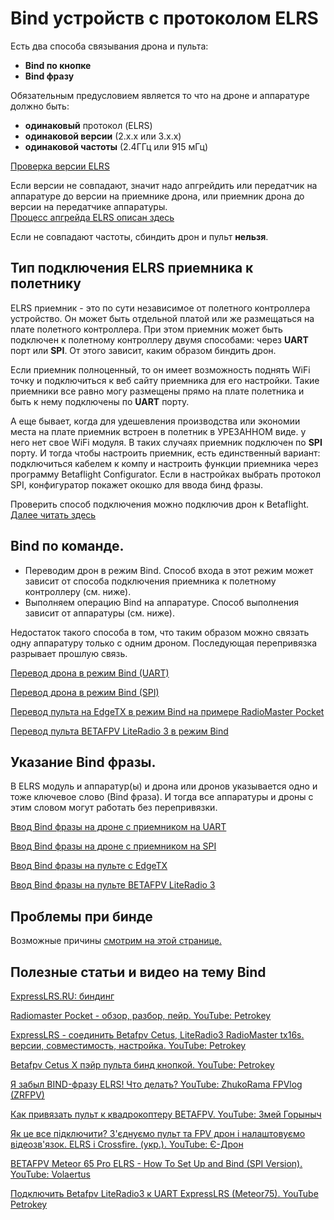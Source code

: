 # Bind устройств с протоколом ELRS
Есть два способа связывания дрона и пульта:  
- **Bind по кнопке**  
- **Bind фразу**

Обязательным предусловием является то что на дроне и аппаратуре должно быть:  
- **одинаковый** протокол (ELRS)  
- **одинаковой версии** (2.х.х или 3.х.х)  
- **одинаковой частоты** (2.4ГГц или 915 мГц)  

[Проверка версии ELRS](20_Версия_ELRS.md)

Если версии не совпадают, значит надо апгрейдить или передатчик на аппаратуре до версии на приемнике дрона, или приемник дрона до версии на передатчике аппаратуры.  
[Процесс апгрейда ELRS описан здесь](19_Прошивка_ELRS.md)  


Если не совпадают частоты, сбиндить дрон и пульт **нельзя**.

## Тип подключения ELRS приемника к полетнику
ELRS приемник - это по сути независимое от полетного контроллера устройство. Он может быть отдельной платой или же размещаться на плате полетного контроллера. При этом приемник может быть подключен к полетному контроллеру двумя способами: через **UART** порт или **SPI**. От этого зависит, каким образом биндить дрон.  

Если приемник полноценный, то он имеет возможность поднять WiFi точку и подключиться к веб сайту приемника для его настройки.  Такие приемники все равно могу размещены прямо на плате полетника и быть к нему подключены по **UART** порту.  

А еще бывает, когда для удешевления производства или экономии места на плате приемник встроен в полетник в УРЕЗАННОМ виде. у него нет свое WiFi модуля. В таких случаях приемник подключен по **SPI** порту. И тогда чтобы настроить приемник, есть единственный вариант: подключиться кабелем к компу и настроить функции приемника через программу Betaflight Configurator. Если в настройках выбрать протокол SPI, конфигуратор покажет окошко для ввода бинд фразы.

Проверить способ подключения можно подключив дрон к Betaflight.  
[Далее читать здесь](18_Подключение_приемника.md)

## Bind по команде.  
 - Переводим дрон в режим Bind. Способ входа в этот режим может зависит от способа подключения приемника к полетному контроллеру (см. ниже).  
 - Выполняем операцию Bind на аппаратуре. Способ  выполнения зависит от аппаратуры (см. ниже).  
 
Недостаток такого способа в том, что таким образом можно связать одну аппаратуру только с одним дроном. Последующая перепривязка разрывает прошлую связь.

[Перевод дрона в режим Bind (UART)](40_Режим_Bind_дрона_с_UART.md)  

[Перевод дрона в режим Bind (SPI)](50_Режим_Bind_дрона_с_SPI.md)  

[Перевод пульта на EdgeTX в режим Bind на примере RadioMaster Pocket](60_Режим_Bind_пульта_EdgeTX.md)  

[Перевод пульта BETAFPV LiteRadio 3 в режим Bind](62_Режим_Bind_пульта_Literadio3.md)

## Указание Bind фразы.  
В ELRS модуль и аппаратур(ы) и дрона или дронов указывается одно и тоже ключевое слово (Bind фраза). И тогда все аппаратуры и дроны с этим словом могут работать без перепривязки.  

[Ввод Bind фразы на дроне с приемником на UART](44_Bind_фраза_дрона_с_UART.md)  

[Ввод Bind фразы на дроне с приемником на SPI](54_Bind_фраза_дрона_с_SPI.md)  

[Ввод Bind фразы на пульте с EdgeTX](56_Bind_фраза_пульта_EdgeTX.md)  

[Ввод Bind фразы на пульте BETAFPV LiteRadio 3](58_Bind_фраза_пульта_LiteRadio.md)  

## Проблемы при бинде
Возможные причины [смотрим на этой странице.](70_Проблемы.md)  

## Полезные статьи и видео на тему Bind
[ExpressLRS.RU: биндинг](https://expresslrs.ru/Manuals/Binding/)

[Radiomaster Pocket - обзор, разбор, пейр. YouTube: Petrokey](https://www.youtube.com/watch?v=xYzz5JtX9GE)

[ExpressLRS - соединить Betafpv Cetus, LiteRadio3 RadioMaster tx16s. версии, совместимость, настройка. YouTube: Petrokey](https://www.youtube.com/watch?v=cM5g9BC9sQY)

[Betafpv Cetus X пэйр пульта бинд кнопкой. YouTube: Petrokey](https://www.youtube.com/watch?v=CByA9YKPEJI)

[Я забыл BIND-фразу ELRS! Что делать? YouTube: 
ZhukoRama FPVlog (ZRFPV)](https://www.youtube.com/watch?v=c6mdZVzCn58)

[Как привязать пульт к квадрокоптеру BETAFPV. YouTube: Змей Горыныч](https://www.youtube.com/watch?v=fwcmUY4qMXs)

[Як це все підключити? З'єднуємо пульт та FPV дрон і налаштовуємо відеозв'язок. ELRS і Crossfire. (укр.). YouTube: Є-Дрон](https://www.youtube.com/watch?v=US8rYxZ1YHw)

[BETAFPV Meteor 65 Pro ELRS - How To Set Up and Bind (SPI Version). YouTube: Volaertus](https://www.youtube.com/watch?v=T3NA_eTy63k)

[Подключить Betafpv LiteRadio3 к UART ExpressLRS (Meteor75). YouTube Petrokey](https://www.youtube.com/watch?v=r3wsgmIChx0)
